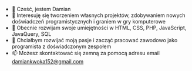 - 👋 Cześć, jestem Damian
- 👀 Interesuję się tworzeniem własnych projektów, zdobywaniem nowych doświadczeń programistycznych i graniem w gry komputerowe 
- 🌱 Obecnie rozwijam swoje umiejętności w HTML, CSS, PHP, JavaScript, JavaQuery, SQL
- 💞️ Chciałbym rozwijać moją pasje i zacząć pracować zawodowo jako programista z doświadczonym zespołem
- 📫 Możesz skontaktować się zemną za pomocą adresu email damiankwoka152@gmail.com
